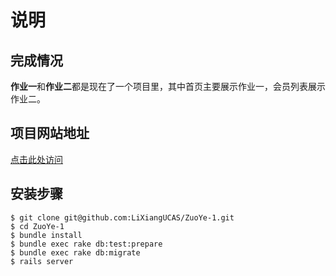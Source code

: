# 说明

## 完成情况
**作业一**和**作业二**都是现在了一个项目里，其中首页主要展示作业一，会员列表展示作业二。

## 项目网站地址
[点击此处访问](https://desolate-earth-36501.herokuapp.com/)

## 安装步骤

```
$ git clone git@github.com:LiXiangUCAS/ZuoYe-1.git
$ cd ZuoYe-1
$ bundle install
$ bundle exec rake db:test:prepare
$ bundle exec rake db:migrate
$ rails server
```